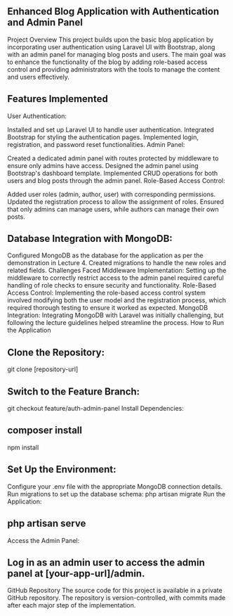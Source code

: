 ## Enhanced Blog Application with Authentication and Admin Panel
Project Overview
This project builds upon the basic blog application by incorporating user authentication using Laravel UI with Bootstrap, along with an admin panel for managing blog posts and users. The main goal was to enhance the functionality of the blog by adding role-based access control and providing administrators with the tools to manage the content and users effectively.

## Features Implemented
User Authentication:

Installed and set up Laravel UI to handle user authentication.
Integrated Bootstrap for styling the authentication pages.
Implemented login, registration, and password reset functionalities.
Admin Panel:

Created a dedicated admin panel with routes protected by middleware to ensure only admins have access.
Designed the admin panel using Bootstrap's dashboard template.
Implemented CRUD operations for both users and blog posts through the admin panel.
Role-Based Access Control:

Added user roles (admin, author, user) with corresponding permissions.
Updated the registration process to allow the assignment of roles.
Ensured that only admins can manage users, while authors can manage their own posts.

## Database Integration with MongoDB:
Configured MongoDB as the database for the application as per the demonstration in Lecture 4.
Created migrations to handle the new roles and related fields.
Challenges Faced
Middleware Implementation: Setting up the middleware to correctly restrict access to the admin panel required careful handling of role checks to ensure security and functionality.
Role-Based Access Control: Implementing the role-based access control system involved modifying both the user model and the registration process, which required thorough testing to ensure it worked as expected.
MongoDB Integration: Integrating MongoDB with Laravel was initially challenging, but following the lecture guidelines helped streamline the process.
How to Run the Application

## Clone the Repository:
git clone [repository-url]

## Switch to the Feature Branch:
git checkout feature/auth-admin-panel
Install Dependencies:

## composer install
npm install

## Set Up the Environment:
Configure your .env file with the appropriate MongoDB connection details.
Run migrations to set up the database schema:
php artisan migrate
Run the Application:

## php artisan serve
Access the Admin Panel:

## Log in as an admin user to access the admin panel at [your-app-url]/admin.
GitHub Repository
The source code for this project is available in a private GitHub repository. The repository is version-controlled, with commits made after each major step of the implementation.
